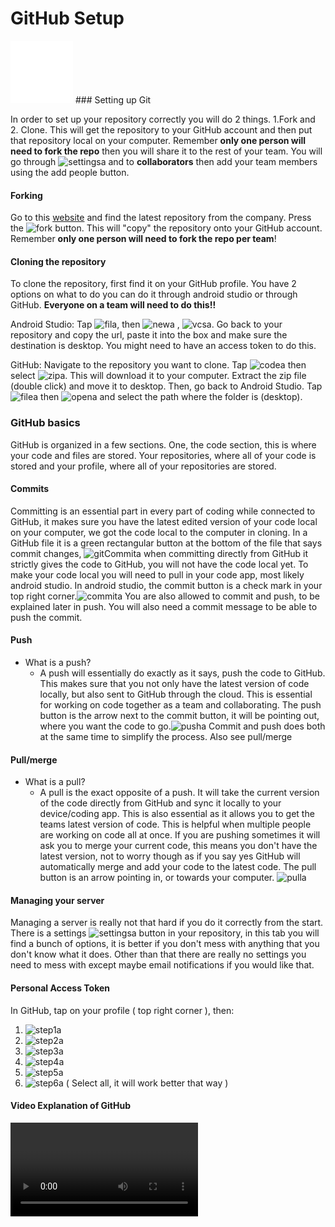 # GitHub Setup

<img alt="gitwhite.png" height="100" src="../../images/gitwhite.png" width="100"/>
### Setting up Git

In order to set up your repository correctly you will do 2 things. 1.Fork and 2. Clone. This will get the repository to your GitHub account and then put that repository local on your computer. Remember **only one person will need to fork the repo** then you will share it to the rest of your team. You will go through ![settingsa](step1.png) and to **collaborators** then add your team members using the add people button.

#### Forking

Go to this [website](https://github.com/FIRST-Tech-Challenge/FtcRobotController) and find the latest repository from the company. Press the ![fork button](fork.png). This will "copy" the repository onto your GitHub account. Remember **only one person will need to fork the repo per team**!

#### Cloning the repository

To clone the repository, first find it on your GitHub profile. You have 2 options on what to do you can do it through android studio or through GitHub. **Everyone on a team will need to do this!!**

Android Studio: Tap ![fila](file.png), then ![newa](new.png) , ![vcsa](vcs.png). Go back to your repository and copy the url, paste it into the box and make sure the destination is desktop. You might need to have an access token to do this.

GitHub: Navigate to the repository you want to clone. Tap ![codea](code.png) then select ![zipa](zip.png). This will download it to your computer. Extract the zip file (double click) and move it to desktop. Then, go back to Android Studio. Tap ![filea](file.png) then ![opena](open.png) and select the path where the folder is (desktop).

### GitHub basics

GitHub is organized in a few sections. One, the code section, this is where your code and files are stored. Your repositories, where all of your code is stored and your profile, where all of your repositories are stored.

#### Commits

Committing is an essential part in every part of coding while connected to GitHub, it makes sure you have the latest edited version of your code local on your computer, we got the code local to the computer in cloning. In a GitHub file it is a green rectangular button at the bottom of the file that says commit changes, ![gitCommita](gitCommit.png) when committing directly from GitHub it strictly gives the code to GitHub, you will not have the code local yet. To make your code local you will need to pull in your code app, most likely android studio. In android studio, the commit button is a check mark in your top right corner.![commita](commit.png) You are also allowed to commit and push, to be explained later in push. You will also need a commit message to be able to push the commit.

#### Push

* What is a push?
    * A push will essentially do exactly as it says, push the code to GitHub. This makes sure that you not only have the latest version of code locally, but also sent to GitHub through the cloud. This is essential for working on code together as a team and collaborating. The push button is the arrow next to the commit button, it will be pointing out, where you want the code to go.![pusha](push.png) Commit and push does both at the same time to simplify the process. Also see pull/merge

#### Pull/merge

* What is a pull?
    * A pull is the exact opposite of a push. It will take the current version of the code directly from GitHub and sync it locally to your device/coding app. This is also essential as it allows you to get the teams latest version of code. This is helpful when multiple people are working on code all at once. If you are pushing sometimes it will ask you to merge your current code, this means you don't have the latest version, not to worry though as if you say yes GitHub will automatically merge and add your code to the latest code. The pull button is an arrow pointing in, or towards your computer. ![pulla](pull.png)

#### Managing your server

Managing a server is really not that hard if you do it correctly from the start. There is a settings ![settingsa](settings.png) button in your repository, in this tab you will find a bunch of options, it is better if you don't mess with anything that you don't know what it does. Other than that there are really no settings you need to mess with except maybe email notifications if you would like that.

#### Personal Access Token

In GitHub, tap on your profile ( top right corner ), then:

1. ![step1a](step1.png)
2. ![step2a](step2.png)
3. ![step3a](step3.png)
4. ![step4a](step4.png)
5. ![step5a](step5.png)
6. ![step6a](step6.png) ( Select all, it will work better that way )

#### Video Explanation of GitHub

<video src="../../images/mov/Visual Representation of how Github Works.mp4" />
